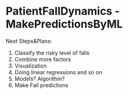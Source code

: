 # PatientFallDynamics -MakePredictionsByML
Next Steps&Plans:
 1. Classify the risky level of falls
 2. Combine more factors
 3. Visualization
 4. Doing linear regressions and so on
 5. Models? Algorithm? 
 6. Make Fall predictions
